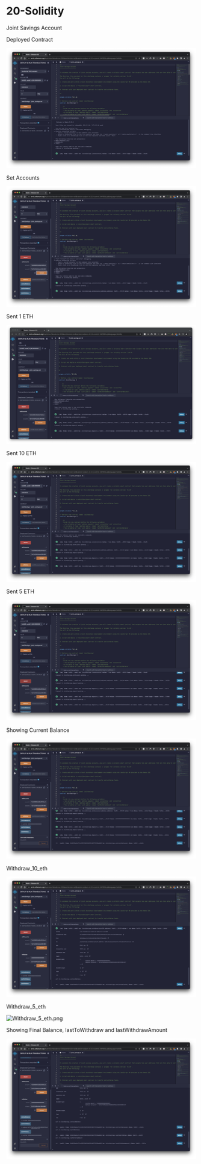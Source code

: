 # 20-Solidity
Joint Savings Account

Deployed Contract

![Deployed.png](Deployed.png)

Set Accounts

![Set_Accounts.png](Set_Accounts.png)

Sent 1 ETH

![Send_1_eth.png](Send_1_eth.png)

Sent 10 ETH

![Send_10_eth.png](Send_10_eth.png)

Sent 5 ETH

![Send_5_eth.png](Send_5_eth.png)

Showing Current Balance

![Show_Balance.png](Show_Balance.png)

Withdraw_10_eth

![Withdraw_10_eth.png](Withdraw_10_eth.png)

Withdraw_5_eth

![Withdraw_5_eth.png](DWithdraw_5_eth.png)

Showing Final Balance, lastToWithdraw and lastWithdrawAmount

![lastToWithdraw_and_lastWithdrawAmount.png](lastToWithdraw_and_lastWithdrawAmount.png)